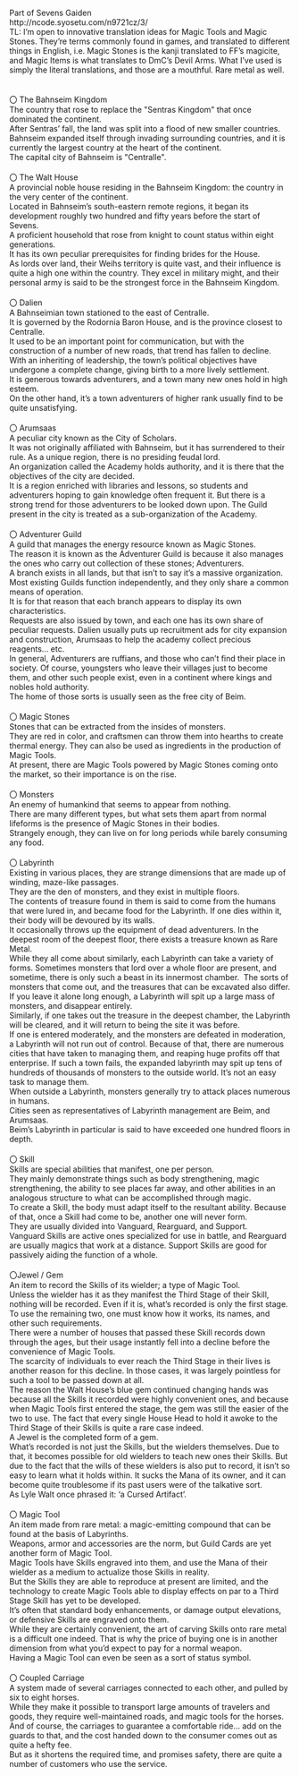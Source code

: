 <br/>
Part of Sevens Gaiden<br/>
http://ncode.syosetu.com/n9721cz/3/<br/>
TL: I’m open to innovative translation ideas for Magic Tools and Magic Stones. They’re terms commonly found in games, and translated to different things in English, i.e. Magic Stones is the kanji translated to FF’s magicite, and Magic Items is what translates to DmC’s Devil Arms. What I’ve used is simply the literal translations, and those are a mouthful. Rare metal as well.<br/>
<br/>
 <br/>
〇 The Bahnseim Kingdom<br/>
The country that rose to replace the "Sentras Kingdom" that once dominated the continent.<br/>
After Sentras’ fall, the land was split into a flood of new smaller countries.<br/>
Bahnseim expanded itself through invading surrounding countries, and it is currently the largest country at the heart of the continent.<br/>
The capital city of Bahnseim is "Centralle".<br/>
 <br/>
〇 The Walt House<br/>
A provincial noble house residing in the Bahnseim Kingdom: the country in the very center of the continent.<br/>
Located in Bahnseim’s south-eastern remote regions, it began its development roughly two hundred and fifty years before the start of Sevens.<br/>
A proficient household that rose from knight to count status within eight generations.<br/>
It has its own peculiar prerequisites for finding brides for the House.<br/>
As lords over land, their Weihs territory is quite vast, and their influence is quite a high one within the country. They excel in military might, and their personal army is said to be the strongest force in the Bahnseim Kingdom.<br/>
 <br/>
〇 Dalien<br/>
A Bahnseimian town stationed to the east of Centralle.<br/>
It is governed by the Rodornia Baron House, and is the province closest to Centralle.<br/>
It used to be an important point for communication, but with the construction of a number of new roads, that trend has fallen to decline.<br/>
With an inheriting of leadership, the town’s political objectives have undergone a complete change, giving birth to a more lively settlement.<br/>
It is generous towards adventurers, and a town many new ones hold in high esteem.<br/>
On the other hand, it’s a town adventurers of higher rank usually find to be quite unsatisfying.<br/>
 <br/>
〇 Arumsaas<br/>
A peculiar city known as the City of Scholars.<br/>
It was not originally affiliated with Bahnseim, but it has surrendered to their rule. As a unique region, there is no presiding feudal lord.<br/>
An organization called the Academy holds authority, and it is there that the objectives of the city are decided.<br/>
It is a region enriched with libraries and lessons, so students and adventurers hoping to gain knowledge often frequent it. But there is a strong trend for those adventurers to be looked down upon. The Guild present in the city is treated as a sub-organization of the Academy.<br/>
 <br/>
〇 Adventurer Guild<br/>
A guild that manages the energy resource known as Magic Stones.<br/>
The reason it is known as the Adventurer Guild is because it also manages the ones who carry out collection of these stones; Adventurers.<br/>
A branch exists in all lands, but that isn’t to say it’s a massive organization.<br/>
Most existing Guilds function independently, and they only share a common means of operation.<br/>
It is for that reason that each branch appears to display its own characteristics.<br/>
Requests are also issued by town, and each one has its own share of peculiar requests. Dalien usually puts up recruitment ads for city expansion and construction, Arumsaas to help the academy collect precious reagents… etc.<br/>
In general, Adventurers are ruffians, and those who can’t find their place in society. Of course, youngsters who leave their villages just to become them, and other such people exist, even in a continent where kings and nobles hold authority.<br/>
The home of those sorts is usually seen as the free city of Beim.<br/>
 <br/>
〇 Magic Stones<br/>
Stones that can be extracted from the insides of monsters.<br/>
They are red in color, and craftsmen can throw them into hearths to create thermal energy. They can also be used as ingredients in the production of Magic Tools.<br/>
At present, there are Magic Tools powered by Magic Stones coming onto the market, so their importance is on the rise.<br/>
 <br/>
〇 Monsters<br/>
An enemy of humankind that seems to appear from nothing.<br/>
There are many different types, but what sets them apart from normal lifeforms is the presence of Magic Stones in their bodies.<br/>
Strangely enough, they can live on for long periods while barely consuming any food.<br/>
 <br/>
〇 Labyrinth<br/>
Existing in various places, they are strange dimensions that are made up of winding, maze-like passages.<br/>
They are the den of monsters, and they exist in multiple floors.<br/>
The contents of treasure found in them is said to come from the humans that were lured in, and became food for the Labyrinth. If one dies within it, their body will be devoured by its walls.<br/>
It occasionally throws up the equipment of dead adventurers. In the deepest room of the deepest floor, there exists a treasure known as Rare Metal.<br/>
While they all come about similarly, each Labyrinth can take a variety of forms. Sometimes monsters that lord over a whole floor are present, and sometime, there is only such a beast in its innermost chamber.  The sorts of monsters that come out, and the treasures that can be excavated also differ.<br/>
If you leave it alone long enough, a Labyrinth will spit up a large mass of monsters, and disappear entirely.<br/>
Similarly, if one takes out the treasure in the deepest chamber, the Labyrinth will be cleared, and it will return to being the site it was before.<br/>
If one is entered moderately, and the monsters are defeated in moderation, a Labyrinth will not run out of control. Because of that, there are numerous cities that have taken to managing them, and reaping huge profits off that enterprise. If such a town fails, the expanded labyrinth may spit up tens of hundreds of thousands of monsters to the outside world. It’s not an easy task to manage them.<br/>
When outside a Labyrinth, monsters generally try to attack places numerous in humans.<br/>
Cities seen as representatives of Labyrinth management are Beim, and Arumsaas.<br/>
Beim’s Labyrinth in particular is said to have exceeded one hundred floors in depth.<br/>
 <br/>
〇 Skill<br/>
Skills are special abilities that manifest, one per person.<br/>
They mainly demonstrate things such as body strengthening, magic strengthening, the ability to see places far away, and other abilities in an analogous structure to what can be accomplished through magic.<br/>
To create a Skill, the body must adapt itself to the resultant ability. Because of that, once a Skill had come to be, another one will never form.<br/>
They are usually divided into Vanguard, Rearguard, and Support.<br/>
Vanguard Skills are active ones specialized for use in battle, and Rearguard are usually magics that work at a distance. Support Skills are good for passively aiding the function of a whole.<br/>
 <br/>
〇Jewel / Gem<br/>
An item to record the Skills of its wielder; a type of Magic Tool.<br/>
Unless the wielder has it as they manifest the Third Stage of their Skill, nothing will be recorded. Even if it is, what’s recorded is only the first stage. To use the remaining two, one must know how it works, its names, and other such requirements.<br/>
There were a number of houses that passed these Skill records down through the ages, but their usage instantly fell into a decline before the convenience of Magic Tools.<br/>
The scarcity of individuals to ever reach the Third Stage in their lives is another reason for this decline. In those cases, it was largely pointless for such a tool to be passed down at all.<br/>
The reason the Walt House’s blue gem continued changing hands was because all the Skills it recorded were highly convenient ones, and because when Magic Tools first entered the stage, the gem was still the easier of the two to use. The fact that every single House Head to hold it awoke to the Third Stage of their Skills is quite a rare case indeed.<br/>
A Jewel is the completed form of a gem.<br/>
What’s recorded is not just the Skills, but the wielders themselves. Due to that, it becomes possible for old wielders to teach new ones their Skills. But due to the fact that the wills of these wielders is also put to record, it isn’t so easy to learn what it holds within. It sucks the Mana of its owner, and it can become quite troublesome if its past users were of the talkative sort.<br/>
As Lyle Walt once phrased it: ‘a Cursed Artifact’.<br/>
 <br/>
〇 Magic Tool<br/>
An item made from rare metal: a magic-emitting compound that can be found at the basis of Labyrinths.<br/>
Weapons, armor and accessories are the norm, but Guild Cards are yet another form of Magic Tool.<br/>
Magic Tools have Skills engraved into them, and use the Mana of their wielder as a medium to actualize those Skills in reality.<br/>
But the Skills they are able to reproduce at present are limited, and the technology to create Magic Tools able to display effects on par to a Third Stage Skill has yet to be developed.<br/>
It’s often that standard body enhancements, or damage output elevations, or defensive Skills are engraved onto them.<br/>
While they are certainly convenient, the art of carving Skills onto rare metal is a difficult one indeed. That is why the price of buying one is in another dimension from what you’d expect to pay for a normal weapon.<br/>
Having a Magic Tool can even be seen as a sort of status symbol.<br/>
 <br/>
〇 Coupled Carriage<br/>
A system made of several carriages connected to each other, and pulled by six to eight horses.<br/>
While they make it possible to transport large amounts of travelers and goods, they require well-maintained roads, and magic tools for the horses. And of course, the carriages to guarantee a comfortable ride… add on the guards to that, and the cost handed down to the consumer comes out as quite a hefty fee.<br/>
But as it shortens the required time, and promises safety, there are quite a number of customers who use the service.<br/>

